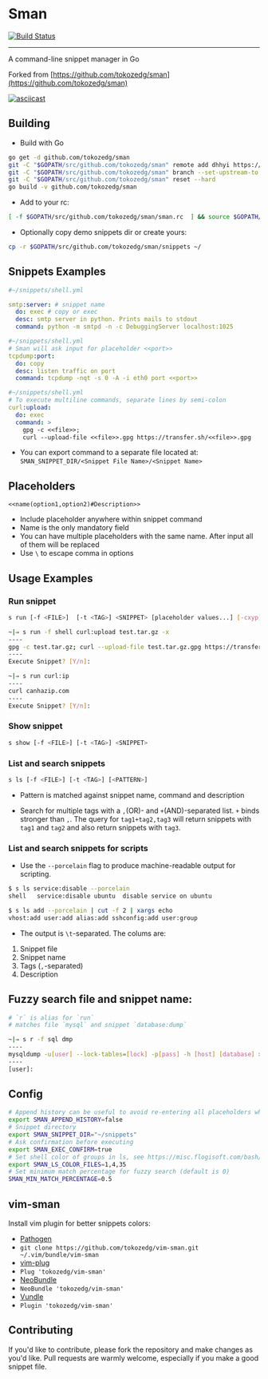 # Sman
[![Build Status](https://travis-ci.org/dhhyi/sman.svg?branch=master)](https://travis-ci.org/dhhyi/sman)

***
A command-line snippet manager in Go

Forked from [https://github.com/tokozedg/sman](https://github.com/tokozedg/sman) 

[![asciicast](https://asciinema.org/a/2e04fxybyyo5ubjk42mk4yuop.png)](https://asciinema.org/a/2e04fxybyyo5ubjk42mk4yuop)

## Building

* Build with Go
```bash
go get -d github.com/tokozedg/sman
git -C "$GOPATH/src/github.com/tokozedg/sman" remote add dhhyi https://github.com/dhhyi/sman.git
git -C "$GOPATH/src/github.com/tokozedg/sman" branch --set-upstream-to dhhyi/master
git -C "$GOPATH/src/github.com/tokozedg/sman" reset --hard
go build -v github.com/tokozedg/sman
```

* Add to your rc:
```bash
[ -f $GOPATH/src/github.com/tokozedg/sman/sman.rc  ] && source $GOPATH/src/github.com/tokozedg/sman/sman.rc
```

* Optionally copy demo snippets dir or create yours:
```bash
cp -r $GOPATH/src/github.com/tokozedg/sman/snippets ~/
```

## Snippets Examples

```yaml
#~/snippets/shell.yml

smtp:server: # snippet name
  do: exec # copy or exec
  desc: smtp server in python. Prints mails to stdout
  command: python -m smtpd -n -c DebuggingServer localhost:1025

```

```yaml
#~/snippets/shell.yml
# Sman will ask input for placeholder <<port>>
tcpdump:port:
  do: copy
  desc: listen traffic on port
  command: tcpdump -nqt -s 0 -A -i eth0 port <<port>>
```

```yaml
#~/snippets/shell.yml
# To execute multiline commands, separate lines by semi-colon
curl:upload:
  do: exec
  command: >
    gpg -c <<file>>;
    curl --upload-file <<file>>.gpg https://transfer.sh/<<file>>.gpg
```

* You can export command to a separate file located at: `SMAN_SNIPPET_DIR/<Snippet File Name>/<Snippet Name>`



## Placeholders

```
<<name(option1,option2)#Description>>
```
* Include placeholder anywhere within snippet command
* Name is the only mandatory field
* You can have multiple placeholders with the same name. After input all of them will be replaced
* Use `\` to escape comma in options

## Usage Examples

### Run snippet

```bash
s run [-f <FILE>]  [-t <TAG>] <SNIPPET> [placeholder values...] [-cxyp]
```
```bash
~|⇒ s run -f shell curl:upload test.tar.gz -x
----
gpg -c test.tar.gz; curl --upload-file test.tar.gz.gpg https://transfer.sh/test.tar.gz.gpg
----
Execute Snippet? [Y/n]:
```

```bash
~|⇒ s run curl:ip
----
curl canhazip.com
----
Execute Snippet? [Y/n]:
```

### Show snippet

```bash
s show [-f <FILE>] [-t <TAG>] <SNIPPET>
```

### List and search snippets
```bash
s ls [-f <FILE>] [-t <TAG>] [<PATTERN>]
```

* Pattern is matched against snippet name, command and description

* Search for multiple tags with a `,`(OR)- and `+`(AND)-separated list.
`+` binds stronger than `,`. The query for `tag1+tag2,tag3` will return
snippets with `tag1` and `tag2` and also return snippets with `tag3`.

### List and search snippets for scripts

* Use the `--porcelain` flag to produce machine-readable output for scripting.

```bash
$ s ls service:disable --porcelain
shell	service:disable	ubuntu	disable service on ubuntu

$ s ls add --porcelain | cut -f 2 | xargs echo
vhost:add user:add alias:add sshconfig:add user:group
```

* The output is `\t`-separated. The colums are:
 1. Snippet file
 2. Snippet name
 3. Tags (`,`-separated)
 4. Description

## Fuzzy search file and snippet name:
```bash
# `r` is alias for `run`
# matches file `mysql` and snippet `database:dump`

~|⇒ s r -f sql dmp
----
mysqldump -u[user] --lock-tables=[lock] -p[pass] -h [host] [database] > [database].sql
----
[user]:
```

## Config
```bash
# Append history can be useful to avoid re-entering all placeholders when you need to change single parameter.
export SMAN_APPEND_HISTORY=false
# Snippet directory
export SMAN_SNIPPET_DIR="~/snippets"
# Ask confirmation before executing
export SMAN_EXEC_CONFIRM=true
# Set shell color of groups in ls, see https://misc.flogisoft.com/bash/tip_colors_and_formatting
export SMAN_LS_COLOR_FILES=1,4,35
# Set minimum match percentage for fuzzy search (default is 0)
SMAN_MIN_MATCH_PERCENTAGE=0.5
```

## vim-sman

Install vim plugin for better snippets colors:

*  [Pathogen](https://github.com/tpope/vim-pathogen)
  * `git clone https://github.com/tokozedg/vim-sman.git ~/.vim/bundle/vim-sman`
*  [vim-plug](https://github.com/junegunn/vim-plug)
  * `Plug 'tokozedg/vim-sman'`
*  [NeoBundle](https://github.com/Shougo/neobundle.vim)
  * `NeoBundle 'tokozedg/vim-sman'`
*  [Vundle](https://github.com/VundleVim/Vundle.vim)
  * `Plugin 'tokozedg/vim-sman'`

## Contributing

If you'd like to contribute, please fork the repository and make changes as
you'd like. Pull requests are warmly welcome, especially if you make a good snippet file.

